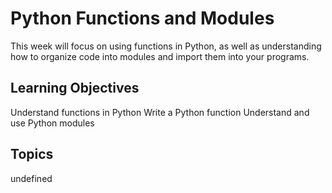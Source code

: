# Python Functions and Modules

This week will focus on using functions in Python, as well as understanding how to organize code into modules and import them into your programs.

## Learning Objectives
Understand functions in Python
Write a Python function
Understand and use Python modules

## Topics
undefined